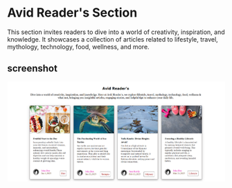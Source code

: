 # Avid Reader's Section

This section invites readers to dive into a world of creativity, inspiration, and knowledge. It showcases a collection of articles related to lifestyle, travel, mythology, technology, food, wellness, and more. 

## screenshot
![screenshot of browser](/Pixel-perfect-HTML-CSS/Blogscreenshot.png)
